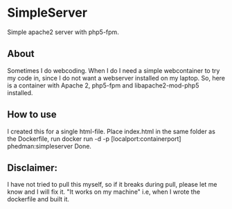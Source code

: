 # SimpleServer
Simple apache2 server with php5-fpm.

## About
Sometimes I do webcoding. When I do I need a simple webcontainer to try my code in, since I do not want a webserver installed on my laptop.
So, here is a container with Apache 2, php5-fpm and libapache2-mod-php5 installed.

## How to use
I created this for a single html-file. Place index.html in the same folder as the Dockerfile, run
docker run -d -p [localport:containerport] phedman:simpleserver
Done.

## Disclaimer:
I have not tried to pull this myself, so if it breaks during pull, please let me know and I will fix it.
"It works on my machine" i.e, when I wrote the dockerfile and built it.
